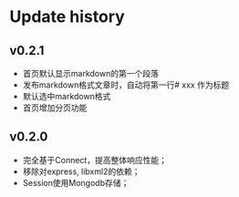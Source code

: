 # Update history

## v0.2.1

* 首页默认显示markdown的第一个段落
* 发布markdown格式文章时，自动将第一行# xxx 作为标题
* 默认选中markdown格式
* 首页增加分页功能

## v0.2.0

* 完全基于Connect，提高整体响应性能；
* 移除对express, libxml2的依赖；
* Session使用Mongodb存储；

